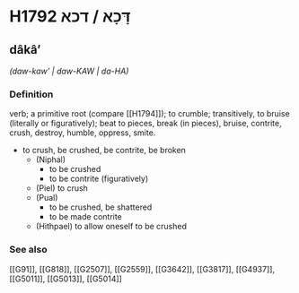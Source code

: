 # H1792 דָּכָא / דכא

## dâkâʼ

_(daw-kaw' | daw-KAW | da-HA)_

### Definition

verb; a primitive root (compare [[H1794]]); to crumble; transitively, to bruise (literally or figuratively); beat to pieces, break (in pieces), bruise, contrite, crush, destroy, humble, oppress, smite.

- to crush, be crushed, be contrite, be broken
    - (Niphal)
        - to be crushed
        - to be contrite (figuratively)
    - (Piel) to crush
    - (Pual)
        - to be crushed, be shattered
        - to be made contrite
    - (Hithpael) to allow oneself to be crushed
### See also

[[G91]], [[G818]], [[G2507]], [[G2559]], [[G3642]], [[G3817]], [[G4937]], [[G5011]], [[G5013]], [[G5014]]

